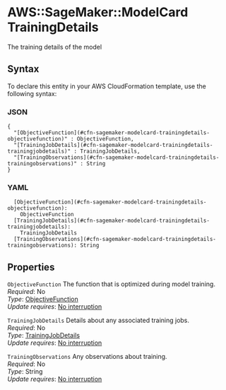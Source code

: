 # AWS::SageMaker::ModelCard TrainingDetails<a name="aws-properties-sagemaker-modelcard-trainingdetails"></a>

The training details of the model

## Syntax<a name="aws-properties-sagemaker-modelcard-trainingdetails-syntax"></a>

To declare this entity in your AWS CloudFormation template, use the following syntax:

### JSON<a name="aws-properties-sagemaker-modelcard-trainingdetails-syntax.json"></a>

```
{
  "[ObjectiveFunction](#cfn-sagemaker-modelcard-trainingdetails-objectivefunction)" : ObjectiveFunction,
  "[TrainingJobDetails](#cfn-sagemaker-modelcard-trainingdetails-trainingjobdetails)" : TrainingJobDetails,
  "[TrainingObservations](#cfn-sagemaker-modelcard-trainingdetails-trainingobservations)" : String
}
```

### YAML<a name="aws-properties-sagemaker-modelcard-trainingdetails-syntax.yaml"></a>

```
  [ObjectiveFunction](#cfn-sagemaker-modelcard-trainingdetails-objectivefunction): 
    ObjectiveFunction
  [TrainingJobDetails](#cfn-sagemaker-modelcard-trainingdetails-trainingjobdetails): 
    TrainingJobDetails
  [TrainingObservations](#cfn-sagemaker-modelcard-trainingdetails-trainingobservations): String
```

## Properties<a name="aws-properties-sagemaker-modelcard-trainingdetails-properties"></a>

`ObjectiveFunction`  <a name="cfn-sagemaker-modelcard-trainingdetails-objectivefunction"></a>
The function that is optimized during model training\.  
*Required*: No  
*Type*: [ObjectiveFunction](aws-properties-sagemaker-modelcard-objectivefunction.md)  
*Update requires*: [No interruption](https://docs.aws.amazon.com/AWSCloudFormation/latest/UserGuide/using-cfn-updating-stacks-update-behaviors.html#update-no-interrupt)

`TrainingJobDetails`  <a name="cfn-sagemaker-modelcard-trainingdetails-trainingjobdetails"></a>
Details about any associated training jobs\.  
*Required*: No  
*Type*: [TrainingJobDetails](aws-properties-sagemaker-modelcard-trainingjobdetails.md)  
*Update requires*: [No interruption](https://docs.aws.amazon.com/AWSCloudFormation/latest/UserGuide/using-cfn-updating-stacks-update-behaviors.html#update-no-interrupt)

`TrainingObservations`  <a name="cfn-sagemaker-modelcard-trainingdetails-trainingobservations"></a>
Any observations about training\.  
*Required*: No  
*Type*: String  
*Update requires*: [No interruption](https://docs.aws.amazon.com/AWSCloudFormation/latest/UserGuide/using-cfn-updating-stacks-update-behaviors.html#update-no-interrupt)